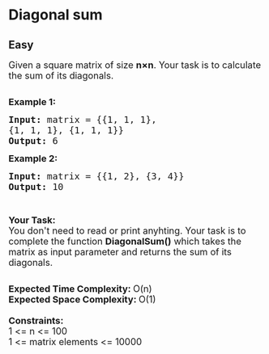 # Diagonal sum
## Easy
<div class="problems_problem_content__Xm_eO"><p><span style="font-size:18px">Given a square matrix of size <strong>n</strong><strong>×n</strong>. Your task is to calculate the sum of its diagonals.</span><br>
&nbsp;</p>

<p><span style="font-size:18px"><strong>Example 1:</strong></span></p>

<pre><span style="font-size:18px"><strong>Input: </strong>matrix = {{1, 1, 1}, 
{1, 1, 1}, {1, 1, 1}}
<strong>Output: </strong>6</span>
</pre>

<p><span style="font-size:18px"><strong>Example 2:</strong></span></p>

<pre><span style="font-size:18px"><strong>Input: </strong>matrix = {{1, 2}, {3, 4}}
<strong>Output: </strong>10</span>
</pre>

<p>&nbsp;</p>

<p><span style="font-size:18px"><strong>Your Task:</strong><br>
You don't need to read or print anyhting.&nbsp;Your task is to complete the function&nbsp;<strong>DiagonalSum()</strong>&nbsp;which takes the matrix as input parameter and returns the sum of its diagonals.</span><br>
&nbsp;</p>

<p><span style="font-size:18px"><strong>Expected Time Complexity:&nbsp;</strong>O(n)<br>
<strong>Expected Space Complexity:&nbsp;</strong>O(1)<br>
<br>
<strong>Constraints:</strong><br>
1 &lt;= n &lt;= 100<br>
1 &lt;= matrix elements &lt;= 10000</span></p>
</div>